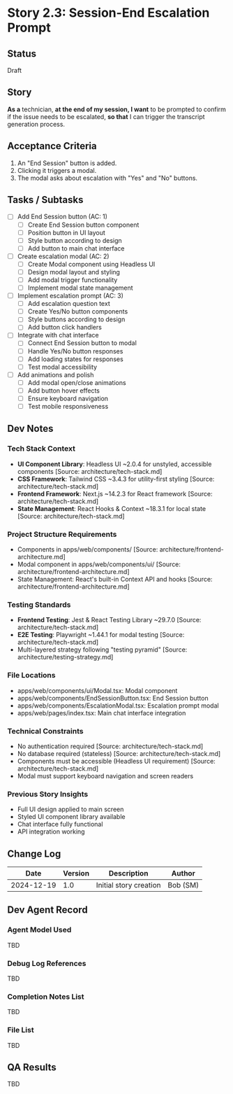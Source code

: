 # Story 2.3: Session-End Escalation Prompt

## Status
Draft

## Story
**As a** technician,
**at the end of my session, I want** to be prompted to confirm if the issue needs to be escalated,
**so that** I can trigger the transcript generation process.

## Acceptance Criteria
1. An "End Session" button is added.
2. Clicking it triggers a modal.
3. The modal asks about escalation with "Yes" and "No" buttons.

## Tasks / Subtasks
- [ ] Add End Session button (AC: 1)
  - [ ] Create End Session button component
  - [ ] Position button in UI layout
  - [ ] Style button according to design
  - [ ] Add button to main chat interface
- [ ] Create escalation modal (AC: 2)
  - [ ] Create Modal component using Headless UI
  - [ ] Design modal layout and styling
  - [ ] Add modal trigger functionality
  - [ ] Implement modal state management
- [ ] Implement escalation prompt (AC: 3)
  - [ ] Add escalation question text
  - [ ] Create Yes/No button components
  - [ ] Style buttons according to design
  - [ ] Add button click handlers
- [ ] Integrate with chat interface
  - [ ] Connect End Session button to modal
  - [ ] Handle Yes/No button responses
  - [ ] Add loading states for responses
  - [ ] Test modal accessibility
- [ ] Add animations and polish
  - [ ] Add modal open/close animations
  - [ ] Add button hover effects
  - [ ] Ensure keyboard navigation
  - [ ] Test mobile responsiveness

## Dev Notes

### Tech Stack Context
- **UI Component Library**: Headless UI ~2.0.4 for unstyled, accessible components [Source: architecture/tech-stack.md]
- **CSS Framework**: Tailwind CSS ~3.4.3 for utility-first styling [Source: architecture/tech-stack.md]
- **Frontend Framework**: Next.js ~14.2.3 for React framework [Source: architecture/tech-stack.md]
- **State Management**: React Hooks & Context ~18.3.1 for local state [Source: architecture/tech-stack.md]

### Project Structure Requirements
- Components in apps/web/components/ [Source: architecture/frontend-architecture.md]
- Modal component in apps/web/components/ui/ [Source: architecture/frontend-architecture.md]
- State Management: React's built-in Context API and hooks [Source: architecture/frontend-architecture.md]

### Testing Standards
- **Frontend Testing**: Jest & React Testing Library ~29.7.0 [Source: architecture/tech-stack.md]
- **E2E Testing**: Playwright ~1.44.1 for modal testing [Source: architecture/tech-stack.md]
- Multi-layered strategy following "testing pyramid" [Source: architecture/testing-strategy.md]

### File Locations
- apps/web/components/ui/Modal.tsx: Modal component
- apps/web/components/EndSessionButton.tsx: End Session button
- apps/web/components/EscalationModal.tsx: Escalation prompt modal
- apps/web/pages/index.tsx: Main chat interface integration

### Technical Constraints
- No authentication required [Source: architecture/tech-stack.md]
- No database required (stateless) [Source: architecture/tech-stack.md]
- Components must be accessible (Headless UI requirement) [Source: architecture/tech-stack.md]
- Modal must support keyboard navigation and screen readers

### Previous Story Insights
- Full UI design applied to main screen
- Styled UI component library available
- Chat interface fully functional
- API integration working

## Change Log
| Date | Version | Description | Author |
|------|---------|-------------|--------|
| 2024-12-19 | 1.0 | Initial story creation | Bob (SM) |

## Dev Agent Record

### Agent Model Used
TBD

### Debug Log References
TBD

### Completion Notes List
TBD

### File List
TBD

## QA Results
TBD 